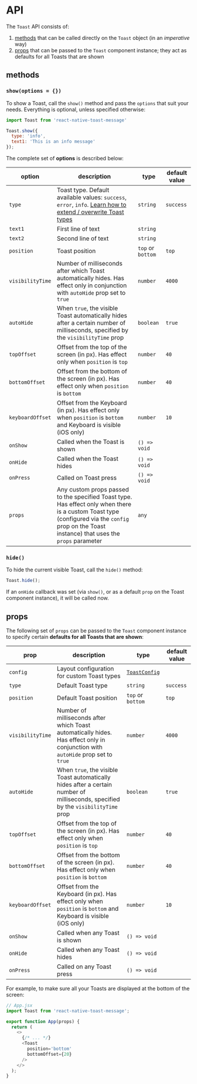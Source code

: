 # API

The `Toast` API consists of:

1. [methods](#methods) that can be called directly on the `Toast` object (in an _imperative_ way)
1. [props](#props) that can be passed to the `Toast` component instance; they act as defaults for all Toasts that are shown

## methods

### `show(options = {})`

To show a Toast, call the `show()` method and pass the `options` that suit your needs. Everything is optional, unless specified otherwise:

```js
import Toast from 'react-native-toast-message'

Toast.show({
  type: 'info',
  text1: 'This is an info message'
});
```

The complete set of **options** is described below:

| option           | description                                                                                                                                                                                     | type              | default value |
| ---------------- | ----------------------------------------------------------------------------------------------------------------------------------------------------------------------------------------------- | ----------------- | ------------- |
| `type`           | Toast type. Default available values: `success`, `error`, `info`. [Learn how to extend / overwrite Toast types](./custom-layouts.md)                                                            | `string`          | `success`     |
| `text1`          | First line of text                                                                                                                                                                              | `string`          |               |
| `text2`          | Second line of text                                                                                                                                                                             | `string`          |               |
| `position`       | Toast position                                                                                                                                                                                  | `top` or `bottom` | `top`         |
| `visibilityTime` | Number of milliseconds after which Toast automatically hides. Has effect only in conjunction with `autoHide` prop set to `true`                                                                 | `number`          | `4000`        |
| `autoHide`       | When `true`, the visible Toast automatically hides after a certain number of milliseconds, specified by the `visibilityTime` prop                                                               | `boolean`         | `true`        |
| `topOffset`      | Offset from the top of the screen (in px). Has effect only when `position` is `top`                                                                                                             | `number`          | `40`          |
| `bottomOffset`   | Offset from the bottom of the screen (in px). Has effect only when `position` is `bottom`                                                                                                       | `number`          | `40`          |
| `keyboardOffset` | Offset from the Keyboard (in px). Has effect only when `position` is `bottom` and Keyboard is visible (iOS only)                                                                                | `number`          | `10`          |
| `onShow`         | Called when the Toast is shown                                                                                                                                                                  | `() => void`      |               |
| `onHide`         | Called when the Toast hides                                                                                                                                                                     | `() => void`      |               |
| `onPress`        | Called on Toast press                                                                                                                                                                           | `() => void`      |               |
| `props`          | Any custom props passed to the specified Toast type. Has effect only when there is a custom Toast type (configured via the `config` prop on the Toast instance) that uses the `props` parameter | `any`             |               |

### `hide()`

To hide the current visible Toast, call the `hide()` method:

```js
Toast.hide();
```

If an `onHide` callback was set (via `show()`, or as a default `prop` on the Toast component instance), it will be called now.

## props

The following set of `props` can be passed to the `Toast` component instance to specify certain **defaults for all Toasts that are shown**:

| prop             | description                                                                                                                       | type                                   | default value |
| ---------------- | --------------------------------------------------------------------------------------------------------------------------------- | -------------------------------------- | ------------- |
| `config`         | Layout configuration for custom Toast types                                                                                       | [`ToastConfig`](../src/types/index.ts) |               |
| `type`           | Default Toast type                                                                                                                | `string`                               | `success`     |
| `position`       | Default Toast position                                                                                                            | `top` or `bottom`                      | `top`         |
| `visibilityTime` | Number of milliseconds after which Toast automatically hides. Has effect only in conjunction with `autoHide` prop set to `true`   | `number`                               | `4000`        |
| `autoHide`       | When `true`, the visible Toast automatically hides after a certain number of milliseconds, specified by the `visibilityTime` prop | `boolean`                              | `true`        |
| `topOffset`      | Offset from the top of the screen (in px). Has effect only when `position` is `top`                                               | `number`                               | `40`          |
| `bottomOffset`   | Offset from the bottom of the screen (in px). Has effect only when `position` is `bottom`                                         | `number`                               | `40`          |
| `keyboardOffset` | Offset from the Keyboard (in px). Has effect only when `position` is `bottom` and Keyboard is visible (iOS only)                  | `number`                               | `10`          |
| `onShow`         | Called when any Toast is shown                                                                                                    | `() => void`                           |               |
| `onHide`         | Called when any Toast hides                                                                                                       | `() => void`                           |               |
| `onPress`        | Called on any Toast press                                                                                                         | `() => void`                           |               |

For example, to make sure all your Toasts are displayed at the bottom of the screen:

```js
// App.jsx
import Toast from 'react-native-toast-message';

export function App(props) {
  return (
    <>
      {/* ... */}
      <Toast
        position='bottom'
        bottomOffset={20}
      />
    </>
  );
}
```

